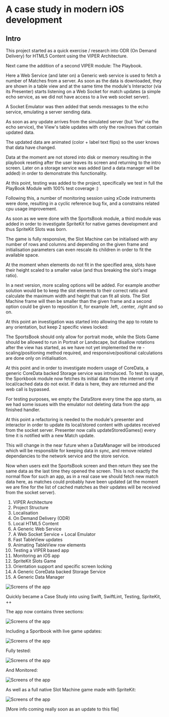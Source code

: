 # A case study in modern iOS development

## Intro

This project started as a quick exercise / research into ODR (On Demand Delivery) for HTML5 Content using the VIPER Architecture.

Next came the addition of a second VIPER module: The Playbook.

Here a Web Service (and later on) a Generic web service is used to fetch a number of Matches from a server. As soon as the data is downloaded, they are shown in a table view and at the same time the module's Interactor (via its Presenter) starts listening on a Web Socket for match updates (a simple echo service, as we did not have access to a live web socket server).

A Socket Emulator was then added that sends messages to the echo service, emulating a server sending data.

As soon as any update arrives from the simulated server (but 'live' via the echo service), the View's table updates with only the row/rows that contain updated data.

The updated data are animated (color + label text flips) so the user knows that data have changed.

Data at the moment are not stored into disk or memory resulting in the playbook reseting after the user leaves its screen and returning to the intro screen. Later on a storage service was added (and a data manager will be added) in order to demonstrate this functionality.

At this point, testing was added to the project, specifically we test in full the PlayBook Module with 100% test coverage :)

Following this, a number of monitoring session using xCode instruments were done, resulting in a cyclic reference bug fix, and a constrains related cpu usage improvement.

As soon as we were done with the SportsBook module, a third module was added in order to investigate SpriteKit for native games development and thus SpriteKit Slots was born.

The game is fully responsive, the Slot Machine can be initialised with any number of rows and columns and depending on the given frame and initialisation parameters can even rescale its children in order to fit the available space.

At the moment when elements do not fit in the specified area, slots have their height scaled to a smaller value (and thus breaking the slot's image ratio).

In a next version, more scaling options will be added. For example another solution would be to keep the slot elements to their correct ratio and calculate the maximum width and height that can fit all slots. The Slot Machine frame will then be smaller than the given frame and a second option could be given to reposition it, for example .left, .center, .right and so on.

At this point an investigation was started into allowing the app to rotate to any orientation, but keep 2 specific views locked:

The SportsBook should only allow for portrait mode, while the Slots Game should be allowed to run in Portrait or Landscape, but disallow rotations after the view has started, as we have not yet implemented the re - scaling/positioning method required, and responsive/positional calculations are done only on initialisation.

At this point and in order to investigate modern usage of CoreData, a generic CoreData backed Storage service was introduced. To test its usage, the Sporkbook module now fetches its initial data from the internet only if local/cached data do not exist. If data is here, they are returned and the web call is bypassed.

For testing purposes, we empty the DataStore every time the app starts, as we had some issues with the emulator not deleting data from the app finished handler.

At this point a refactoring is needed to the module's presenter and interactor in order to update its local/stored content with updates received from the socket server. Presenter now calls updateStoredGames() every time it is notified with a new Match update.

This will change in the near future when a DataManager will be introduced which will be responsible for keeping data in sync, and remove related dependancies to the network service and the store service.

Now when users exit the SportsBook screen and then return they see the same data as the last time they opened the screen. This is not exactly the normal flow for such an app, as in a real case we should fetch new match data here, as matches could probably have been updated (at the moment we are fine for the list of cached matches as their updates will be received from the socket server).

1.  VIPER Architecture
2.  Project Structure
3.  Localisation
4.  On Demand Delivery (ODR)
5.  Local HTML5 Content
6.  A Generic Web Service
7.  A Web Socket Service + Local Emulator
8.  Fast TableView updates
9.  Animating TableView row elements
10.  Testing a VIPER based app
11.  Monitoring an iOS app
12.  SpriteKit Slots Game
13.  Orientation support and specific screen locking
14.  A Generic CoreData backed Storage Service
15.  A Generic Data Manager


![Screens of the app](images/VIPER-Hybrid-App-preview.png)

Quickly became a Case Study into using Swift, SwiftLint, Testing, SpriteKit, ++

The app now contains three sections:

![Screens of the app](images/intro-screen.png)

Including a Sportbook with live game updates:

![Screens of the app](images/sports-book.png)

Fully tested:

![Screens of the app](images/sports-book-tests.png)

And Monitored:

![Screens of the app](images/instruments.png)

As well as a full native Slot Machine game made with SpriteKit:

![Screens of the app](images/slots.png)

[More info coming really soon as an update to this file]
